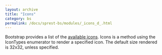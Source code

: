 ```yaml
---
layout: archive
title: "Icons"
category: bs
permalink: /docs/sprest-bs/modules/_icons_d_.html
---
```

Bootstrap provides a list of the [available icons](https://icons.getbootstrap.com/#icons). Icons is a method using the IconTypes enumerator to render a specified icon. The default size rendered is 32x32, unless specified.